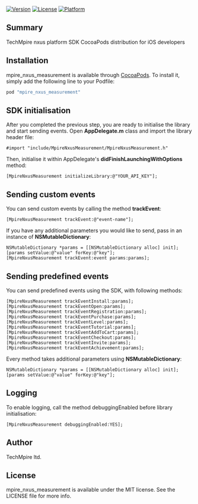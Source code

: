 [![Version](https://img.shields.io/cocoapods/v/mpire_nxus_measurement.svg?style=flat)](http://cocoapods.org/pods/mpire_nxus_measurement)
[![License](https://img.shields.io/cocoapods/l/mpire_nxus_measurement.svg?style=flat)](http://cocoapods.org/pods/mpire_nxus_measurement)
[![Platform](https://img.shields.io/cocoapods/p/mpire_nxus_measurement.svg?style=flat)](http://cocoapods.org/pods/mpire_nxus_measurement)

## Summary
TechMpire nxus platform SDK CocoaPods distribution for iOS developers

## Installation

mpire_nxus_measurement is available through [CocoaPods](http://cocoapods.org). To install
it, simply add the following line to your Podfile:

```ruby
pod "mpire_nxus_measurement"
```

## SDK initialisation
After you completed the previous step, you are ready to initialise the library and start sending events.
Open <b>AppDelegate.m</b> class and import the library header file:
```
#import "include/MpireNxusMeasurement/MpireNxusMeasurement.h"
```

Then, initialise it within AppDelegate's <b>didFinishLaunchingWithOptions</b> method:
```
[MpireNxusMeasurement initializeLibrary:@"YOUR_API_KEY"];
```

## Sending custom events
You can send custom events by calling the method <b>trackEvent</b>:
```
[MpireNxusMeasurement trackEvent:@"event-name"];
```

If you have any additional parameters you would like to send, pass in an instance of <b>NSMutableDictionary</b>:
```
NSMutableDictionary *params = [[NSMutableDictionary alloc] init];
[params setValue:@"value" forKey:@"key"];
[MpireNxusMeasurement trackEvent:event params:params];
```

## Sending predefined events
You can send predefined events using the SDK, with following methods:
```
[MpireNxusMeasurement trackEventInstall:params];
[MpireNxusMeasurement trackEventOpen:params];
[MpireNxusMeasurement trackEventRegistration:params];
[MpireNxusMeasurement trackEventPurchase:params];
[MpireNxusMeasurement trackEventLevel:params];
[MpireNxusMeasurement trackEventTutorial:params];
[MpireNxusMeasurement trackEventAddToCart:params];
[MpireNxusMeasurement trackEventCheckout:params];
[MpireNxusMeasurement trackEventInvite:params];
[MpireNxusMeasurement trackEventAchievement:params];
```
Every method takes additional parameters using <b>NSMutableDictionary</b>:
```
NSMutableDictionary *params = [[NSMutableDictionary alloc] init];
[params setValue:@"value" forKey:@"key"];
```

## Logging
To enable logging, call the method debuggingEnabled before library initialisation:
```
[MpireNxusMeasurement debuggingEnabled:YES];
```

## Author

TechMpire ltd.

## License

mpire_nxus_measurement is available under the MIT license. See the LICENSE file for more info.
